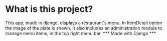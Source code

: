 # What is this project?
This app, made in django, displays a restaurant's menu.
In ItemDetail option the image of the plate is shown.
It also includes an administration module to manage menu items,
in the top right menu bar.
*** Made with Django ***

